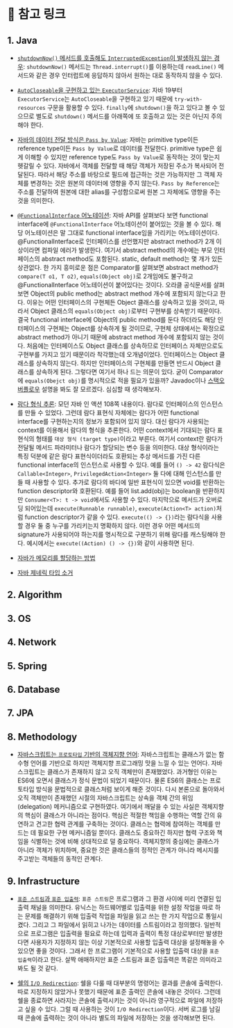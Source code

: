 # 🔗 참고 링크

## 1. Java

- [`shutdownNow()` 메서드를 호출해도 `InterruptedException`이 발생하지 않는 경우](https://stackoverflow.com/questions/70433737/threadpoolexecutor-shutdownnow-not-throwing-interruptedexception-in-thread): `shutdownNow()` 메서드는 `Thread.interrupt()`를 이용하는데 `readLine()` 메서드와 같은 경우 인터럽트에 응답하지 않아서 원하는 대로 동작하지 않을 수 있다.

- [`AutoCloseable`을 구현하고 있는 `ExecutorService`](https://stackoverflow.com/questions/41393417/why-does-the-executorservice-interface-not-implement-autocloseable): 자바 19부터 `ExecutorService`는 `AutoCloseable`을 구현하고 있기 때문에 `try-with-resources` 구문을 활용할 수 있다. `finally`에 `shutdown()`을 하고 있다고 볼 수 있으므로 별도로 `shutdown()` 메서드를 아래쪽에 또 호출하고 있는 것은 아닌지 주의해야 한다.

- [자바의 데이터 전달 방식은 `Pass by Value`](https://mangkyu.tistory.com/107): 자바는 primitive type이든 reference type이든 `Pass by Value`로 데이터를 전달한다. primitive type은 쉽게 이해할 수 있지만 reference type도 `Pass by Value`로 동작하는 것이 맞는지 헷갈릴 수 있다. 자바에서 객체를 전달할 때 해당 객체가 저장된 주소가 복사되어 전달된다. 따라서 해당 주소를 바탕으로 필드에 접근하는 것은 가능하지만 그 객체 자체를 변경하는 것은 원본의 데이터에 영향을 주지 않는다. `Pass by Reference`는 주소를 전달하여 원본에 대한 alias를 구성함으로써 원본 그 자체에도 영향을 주는 것을 의미한다.

- [`@FunctionalInterface` 어노테이션](https://docs.oracle.com/javase/8/docs/api/java/lang/FunctionalInterface.html): 자바 API를 살펴보다 보면 functional interface에 `@FunctionalInterface` 어노테이션이 붙어있는 것을 볼 수 있다. 해당 어노테이션은 말 그대로 functional interface임을 가리키는 어노테이션이다. @FunctionalInterface로 인터페이스를 선언했지만 abstract method가 2개 이상이라면 컴파일 에러가 발생한다. 여기서 abstract method의 개수에는 부모 인터페이스의 abstract method도 포함된다. static, default method는 몇 개가 있든 상관없다. 한 가지 흥미로운 점은 Comparator를 살펴보면 abstract method가 `compare(T o1, T o2)`, `equals(Object obj)`로 2개임에도 불구하고 @FunctionalInterface 어노테이션이 붙어있다는 것이다. 오라클 공식문서를 살펴보면 Object의 public method는 abstract method 개수에 포함되지 않는다고 한다. 이유는 어떤 인터페이스의 구현체든 Object 클래스를 상속하고 있을 것이고, 따라서 Object 클래스의 `equals(Object obj)`로부터 구현부를 상속받기 때문이다. 결국 functional interface에 Object의 public method를 둔다 하더라도 해당 인터페이스의 구현체는 Object를 상속하게 될 것이므로, 구현체 상태에서는 확정으로 abstract method가 아니기 때문에 abstract method 개수에 포함되지 않는 것이다. 처음에는 인터페이스도 Object 클래스를 상속하므로 인터페이스 자체만으로도 구현부를 가지고 있기 때문이라 착각했는데 오개념이었다. 인터페이스는 Object 클래스를 상속하지 않는다. 하지만 인터페이스의 구현체를 만들면 반드시 Object 클래스를 상속하게 된다. 그렇다면 여기서 하나 드는 의문이 있다. 굳이 Comparator에 `equals(Obejct obj)`를 명시적으로 적을 필요가 있을까? Javadoc이나 [스택오버플로우](https://stackoverflow.com/questions/11013850/why-does-comparator-declare-equals) 설명을 봐도 잘 모르겠다. 심심할 때 생각해보자.

- [람다 형식 추론](https://seoarc.tistory.com/86): 모던 자바 인 액션 108쪽 내용이다. 람다로 인터페이스의 인스턴스를 만들 수 있었다. 그런데 람다 표현식 자체에는 람다가 어떤 functional interface를 구현하는지의 정보가 포함되어 있지 않다. 대신 람다가 사용되는 context를 이용해서 람다의 형식을 추론한다. 어떤 context에서 기대되는 람다 표현식의 형태를 `대상 형식 (target type)`이라고 부른다. 여기서 context란 람다가 전달될 메서드 파라미터나 람다가 할당되는 변수 등을 의미한다. 대상 형식이라는 특징 덕분에 같은 람다 표현식이더라도 호환되는 추상 메서드를 가진 다른 functional interface의 인스턴스로 사용할 수 있다. 예를 들어 `() -> 42` 람다식은 `Callable<Integer>`, `PrivilegedAction<Integer>` 둘 다에 대해 인스턴스를 만들 때 사용할 수 있다. 추가로 람다의 바디에 일반 표현식이 있으면 void를 반환하는 function descriptor와 호환된다. 예를 들어 list.add(obj)는 boolean을 반환하지만 `Consumer<T>: t -> void`에서도 사용할 수 있다. 마지막으로 메서드가 오버로딩 되어있는데 `execute(Runnable runnable)`, `execute(Action<T> action)`처럼 function descriptor가 같을 수 있다. `execute(() -> {})`라는 람다식을 사용할 경우 둘 중 누구를 가리키는지 명확하지 않다. 이런 경우 어떤 메서드의 signature가 사용되어야 하는지를 명시적으로 구분하기 위해 람다를 캐스팅해야 한다. 예시에서는 `execute((Action) () -> {})`와 같이 사용하면 된다.

- [자바가 메모리를 할당하는 방법](https://tangoblog.tistory.com/m/14)

- [자바 제네릭 타입 소거](https://inpa.tistory.com/entry/JAVA-%E2%98%95-%EC%A0%9C%EB%84%A4%EB%A6%AD-%ED%83%80%EC%9E%85-%EC%86%8C%EA%B1%B0-%EC%BB%B4%ED%8C%8C%EC%9D%BC-%EA%B3%BC%EC%A0%95-%EC%95%8C%EC%95%84%EB%B3%B4%EA%B8%B0)

## 2. Algorithm

## 3. OS

## 4. Network

## 5. Spring

## 6. Database

## 7. JPA

## 8. Methodology

- [자바스크립트는 `프로토타입` 기반의 객체지향 언어](https://yozm.wishket.com/magazine/detail/1396/): 자바스크립트는 클래스가 없는 함수형 언어를 기반으로 하지만 객체지향 프로그래밍 맛을 느낄 수 있는 언어다. 자바스크립트는 클래스가 존재하지 않고 오직 객체만이 존재했었다. 과거형인 이유는 ES6에 오면서 클래스가 정식 문법이 되었기 때문이다. 물론 ES6의 클래스는 프로토타입 방식을 문법적으로 클래스처럼 보이게 해준 것이다. 다시 본론으로 돌아와서 오직 객체만이 존재했던 시절의 자바스크립트는 상속을 객체 간의 위임 (delegation) 메커니즘으로 구현하였다. 여기에서 깨달을 수 있는 사실은 객체지향의 핵심이 클래스가 아니라는 점이다. 핵심은 적절한 책임을 수행하는 역할 간의 유연하고 견고한 협력 관계를 구축하는 것이다. 클래스는 협력에 참여하는 객체를 만드는 데 필요한 구현 메커니즘일 뿐이다. 클래스도 중요하긴 하지만 협력 구조와 책임을 식별하는 것에 비해 상대적으로 덜 중요하다. 객체지향의 중심에는 클래스가 아니라 객체가 위치하며, 중요한 것은 클래스들의 정적인 관계가 아니라 메시지를 주고받는 객체들의 동적인 관계다.

## 9. Infrastructure

- [`표준 스트림`과 `표준 입출력`](https://shoark7.github.io/programming/knowledge/what-is-standard-stream): `표준 스트림`은 프로그램과 그 환경 사이에 미리 연결된 입출력 채널을 의미한다. 유닉스는 하드웨어별로 입출력을 위한 설정 작업을 따로 하는 문제를 해결하기 위해 입출력 작업을 파일을 읽고 쓰는 한 가지 작업으로 통일시켰다. 그리고 그 파일에서 읽히고 나가는 데이터를 스트림이라고 정의했다. 일반적으로 프로그램은 입출력을 필요로 하는데 입력과 출력이 특정 대상로부터만 발생한다면 사용자가 지정하지 않는 이상 기본적으로 사용할 입출력 대상을 설정해놓을 수 있으면 좋을 것이다. 그래서 한 프로그램이 기본적으로 사용할 입출력 대상을 `표준 입출력`이라고 한다. 살짝 애매하지만 표준 스트림과 표준 입출력은 똑같은 의미라고 봐도 될 것 같다.

- [쉘의 `I/O Redirection`](https://shoark7.github.io/programming/shell-programming/IO-Redirection-in-Shell): 쉘을 다룰 때 대부분의 명령어는 결과를 콘솔에 출력한다. 따로 지정하지 않았거나 못했기 때문에 표준 출력인 콘솔에 내놓은 것이다. 그런데 쉘을 종료하면 사라지는 콘솔에 출력시키는 것이 아니라 영구적으로 파일에 저장하고 싶을 수 있다. 그럴 때 사용하는 것이 `I/O Redirection`이다. 서버 로그를 남길 때 콘솔에 출력하는 것이 아니라 별도의 파일에 저장하는 것을 생각해보면 된다.
